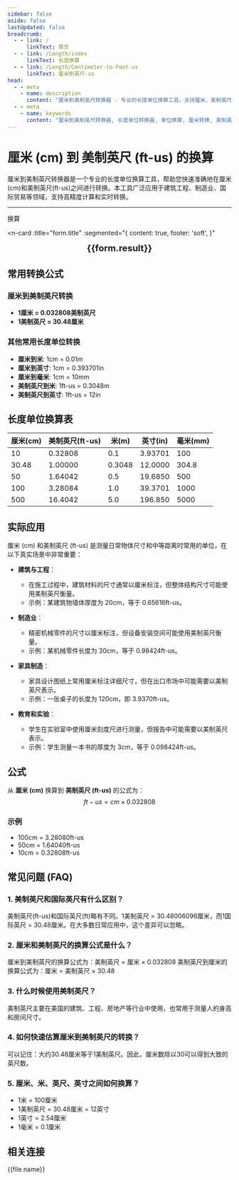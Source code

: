```yaml
---
sidebar: false
aside: false
lastUpdated: false
breadcrumb:
  - - link: /
      linkText: 首页
  - - link: /Length/index
      linkText: 长度换算
  - - link: /Length/Centimeter-to-Foot-us
      linkText: 厘米到英尺-us
head:
  - - meta
    - name: description
      content: "厘米到美制英尺转换器 - 专业的长度单位换算工具。支持厘米、美制英尺、米、英寸等多种单位转换，提供精确的换算公式和实用转换表。"
  - - meta
    - name: keywords
      content: "厘米到美制英尺转换器, 长度单位转换器, 单位换算, 厘米转换, 美制英尺换算, cm转换, ft-us换算, 尺寸换算器, 长度换算, 厘米和米换算, 英尺换算厘米, 英寸厘米, 长度单位换算表, 米尺, 量尺, 直尺在线测量"
---
```

# 厘米 (cm) 到 美制英尺 (ft-us) 的换算

厘米到美制英尺转换器是一个专业的长度单位换算工具，帮助您快速准确地在厘米(cm)和美制英尺(ft-us)之间进行转换。本工具广泛应用于建筑工程、制造业、国际贸易等领域，支持高精度计算和实时转换。

---
<script setup>
import { onMounted, reactive, inject, ref } from 'vue'
import { NButton, NForm, NFormItem, NInput, NInputNumber, NSelect, NCard, useMessage,NGrid ,NGi } from 'naive-ui'
import { defineClientComponent } from 'vitepress'
import { Length } from '../files';
const seoKey = ['单位转换器','单位换算','长度单位转换器','长度单位转换','尺寸换算','长度单位换算','长度单位换算表','厘米转换','厘米和米换算','米厘米分米毫米的换算','cm和m换算','cm是什么','厘米单位','cm换算','厘米和米的换算公式','厘米 英寸','一厘米等于多少米','公分是什么单位','cm是什么意思','厘米和米','尺寸转换器','量尺','米尺','长度换算器','厘米换算','一厘米','cm是什么单位','长度转换','直尺在线测量','英尺换算厘米','英寸 厘米','尺寸换算器','长度','分米','尺寸转换','刻度尺','厘米换算米','一厘米等于多少毫米','长度单位','毫米和厘米','寸','英尺和厘米的换算','尺','一米等于多少厘米','长度换算','公分','尺寸','一公分等于多少厘米','英尺换算','cm','长度单位换算','尺寸换算','英寸换算','mm','厘米换算英寸']
const convert = inject('convert')

const form = reactive({
  number: null,
  result: '',
  title: '厘米到美制英尺-us的换算',
})

const convertHandler = () => {
  if (form.number !== null && !isNaN(form.number)) {
    const convertedValue = parseFloat(form.number) * 0.032808
    form.result = `${form.number}cm = ${convertedValue.toFixed(5)}ft-us`
  } else {
    form.result = '请输入有效的数值。'
  }
}
</script>

<n-form size="large" :model="form">
  <n-form-item label="厘米 (cm)">
    <n-input-number v-model:value="form.number" placeholder="输入厘米" style="width: 100%" />
  </n-form-item>
  <n-form-item>
    <n-button type="info" @click="convertHandler" block>换算</n-button>
  </n-form-item>
</n-form>

<n-card 
  :title="form.title"
  :segmented="{
    content: true,
    footer: 'soft',
  }"
>
  <div  style="text-align:center;font-size:20px;">
    <strong>{{form.result}}</strong>
  </div>
  <template #footer>
    <div>
      <span v-for="item of seoKey">{{item}}，</span>
    </div>
  </template>
</n-card>

## 常用转换公式

### 厘米到美制英尺转换
- **1厘米 = 0.032808美制英尺**
- **1美制英尺 = 30.48厘米**

### 其他常用长度单位转换
- **厘米到米**: 1cm = 0.01m
- **厘米到英寸**: 1cm = 0.393701in
- **厘米到毫米**: 1cm = 10mm
- **美制英尺到米**: 1ft-us = 0.3048m
- **美制英尺到英寸**: 1ft-us = 12in

## 长度单位换算表

| 厘米(cm) | 美制英尺(ft-us) | 米(m) | 英寸(in) | 毫米(mm) |
|----------|-----------------|-------|----------|----------|
| 10 | 0.32808 | 0.1 | 3.93701 | 100 |
| 30.48 | 1.00000 | 0.3048 | 12.0000 | 304.8 |
| 50 | 1.64042 | 0.5 | 19.6850 | 500 |
| 100 | 3.28084 | 1.0 | 39.3701 | 1000 |
| 500 | 16.4042 | 5.0 | 196.850 | 5000 |

## 实际应用

厘米 (cm) 和美制英尺 (ft-us) 是测量日常物体尺寸和中等距离时常用的单位，在以下真实场景中非常重要：

- **建筑与工程**：
  - 在施工过程中，建筑材料的尺寸通常以厘米标注，但整体结构尺寸可能使用美制英尺衡量。
  - 示例：某建筑物墙体厚度为 20cm，等于 0.65616ft-us。

- **制造业**：
  - 精密机械零件的尺寸以厘米标注，但设备安装空间可能使用美制英尺衡量。
  - 示例：某机械零件长度为 30cm，等于 0.98424ft-us。

- **家具制造**：
  - 家具设计图纸上常用厘米标注详细尺寸，但在出口市场中可能需要以美制英尺表示。
  - 示例：一张桌子的长度为 120cm，即 3.9370ft-us。

- **教育和实验**：
  - 学生在实验室中使用厘米刻度尺进行测量，但报告中可能需要以美制英尺表示。
  - 示例：学生测量一本书的厚度为 3cm，等于 0.098424ft-us。

## 公式

从 **厘米 (cm)** 换算到 **美制英尺 (ft-us)** 的公式为：
$$ ft-us = cm \times 0.032808 $$

### 示例
- 100cm = 3.28080ft-us
- 50cm = 1.64040ft-us
- 10cm = 0.32808ft-us

## 常见问题 (FAQ)

### 1. 美制英尺和国际英尺有什么区别？
美制英尺(ft-us)和国际英尺(ft)略有不同。1美制英尺 = 30.48006096厘米，而1国际英尺 = 30.48厘米。在大多数日常应用中，这个差异可以忽略。

### 2. 厘米和美制英尺的换算公式是什么？
厘米到美制英尺的换算公式为：美制英尺 = 厘米 × 0.032808
美制英尺到厘米的换算公式为：厘米 = 美制英尺 × 30.48

### 3. 什么时候使用美制英尺？
美制英尺主要在美国的建筑、工程、房地产等行业中使用，也常用于测量人的身高和房间尺寸。

### 4. 如何快速估算厘米到美制英尺的转换？
可以记住：大约30.48厘米等于1美制英尺。因此，厘米数除以30可以得到大致的英尺数。

### 5. 厘米、米、英尺、英寸之间如何换算？
- 1米 = 100厘米
- 1美制英尺 = 30.48厘米 = 12英寸
- 1英寸 = 2.54厘米
- 1毫米 = 0.1厘米

## 相关连接
<n-grid x-gap="12" :cols="2">
  <n-gi v-for="(file, index) in Length" :key="index">
    <n-button
      text
      tag="a"
      :href="file.path"
      type="info"
    >
      {{file.name}}
    </n-button>
  </n-gi>
</n-grid>
